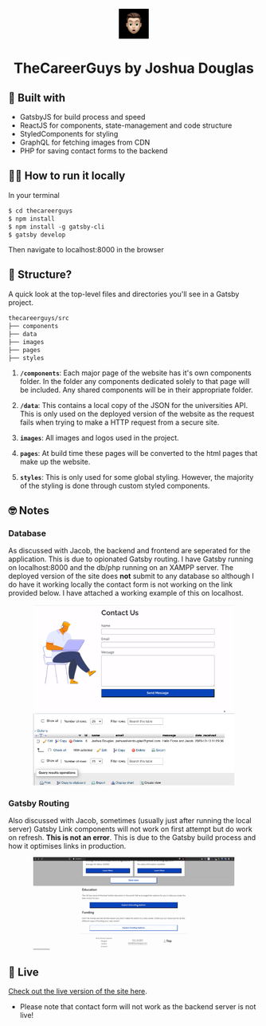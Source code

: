 <p align="center">
    <img alt="Gatsby" src="./src/images/joshua-douglas.png" width="60" />
</p>
<h1 align="center">
  TheCareerGuys by Joshua Douglas
</h1>

## 🚀 Built with

* GatsbyJS for build process and speed
* ReactJS for components, state-management and code structure
* StyledComponents for styling
* GraphQL for fetching images from CDN
* PHP for saving contact forms to the backend


## 🤷🏻‍ How to run it locally

In your terminal

    $ cd thecareerguys
    $ npm install
    $ npm install -g gatsby-cli
    $ gatsby develop

Then navigate to localhost:8000 in the browser


## 🧐 Structure?

A quick look at the top-level files and directories you'll see in a Gatsby project.

    thecareerguys/src
    ├── components
    ├── data
    ├── images
    ├── pages
    ├── styles

1.  **`/components`**: Each major page of the website has it's own components folder. In the folder any components dedicated solely to that page will be included. Any shared components will be in their appropriate folder.

2.  **`/data`**: This contains a local copy of the JSON for the universities API. This is only used on the deployed version of the website as the request fails when trying to make a HTTP request from a secure site.

3.  **`images`**: All images and logos used in the project.

4.  **`pages`**: At build time these pages will be converted to the html pages that make up the website.

5.  **`styles`**: This is only used for some global styling. However, the majority of the styling is done through custom styled components.

## 🤓 Notes

### Database 

As discussed with Jacob, the backend and frontend are seperated for the application. This is due to opionated Gatsby routing.
I have Gatsby running on localhost:8000 and the db/php running on an XAMPP server. The deployed version of the site does **not** submit to any database so although I do have it working locally the contact form is not working on the link provided below. I have attached a working example of this on localhost. 


<div align="center">
  <img alt="contactform" src="./README_images/contact-form-example.gif" width="80%" />
  <img alt="database" src="./README_images/database-success.png" width="80%" />
</div>

### Gatsby Routing

Also discussed with Jacob, sometimes (usually just after running the local server) Gatsby Link components will not work on first attempt but do work on refresh. **This is not an error**. This is due to the Gatsby build process and how it optimises links in production.

<div align="center">
  <img alt="database" src="./README_images/links-issue.gif" width="80%" />
</div>


## 💫 Live

[Check out the live version of the site here](https://confident-neumann-ba5b52.netlify.app/).

- Please note that contact form will not work as the backend server is not live!
